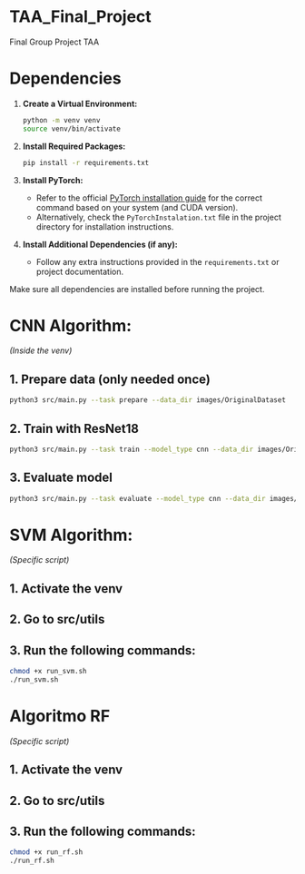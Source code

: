 # TAA_Final_Project
Final Group Project TAA

# Dependencies

1. **Create a Virtual Environment:**
    ```bash
    python -m venv venv
    source venv/bin/activate
    ```

2. **Install Required Packages:**
    ```bash
    pip install -r requirements.txt
    ```

3. **Install PyTorch:**
    - Refer to the official [PyTorch installation guide](https://pytorch.org/get-started/locally/) for the correct command based on your system (and CUDA version).
    - Alternatively, check the `PyTorchInstalation.txt` file in the project directory for installation instructions.

4. **Install Additional Dependencies (if any):**
    - Follow any extra instructions provided in the `requirements.txt` or project documentation.

Make sure all dependencies are installed before running the project.

# CNN Algorithm:

*(Inside the venv)*

## 1. Prepare data (only needed once)
```bash
python3 src/main.py --task prepare --data_dir images/OriginalDataset
```

## 2. Train with ResNet18
```bash
python3 src/main.py --task train --model_type cnn --data_dir images/OriginalDataset --model_path cnn_resnet18.pth --epochs 30 --batch_size 32
```

## 3. Evaluate model
```bash
python3 src/main.py --task evaluate --model_type cnn --data_dir images/OriginalDataset --model_path cnn_resnet18.pth --output_dir results_resnet
```

# SVM Algorithm:

*(Specific script)*

## 1. Activate the venv

## 2. Go to src/utils

## 3. Run the following commands:
```bash
chmod +x run_svm.sh
./run_svm.sh
```

# Algoritmo RF

*(Specific script)*

## 1. Activate the venv

## 2. Go to src/utils

## 3. Run the following commands:
```bash
chmod +x run_rf.sh
./run_rf.sh
```